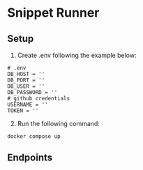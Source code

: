# Snippet Runner

## Setup

1. Create .env following the example below:
```properties
# .env
DB_HOST = ''
DB_PORT = ''
DB_USER = ''
DB_PASSWORD = ''
# github credentials
USERNAME = ''
TOKEN = ''
```
2. Run the following command:
```shell
docker compose up
```

## Endpoints
